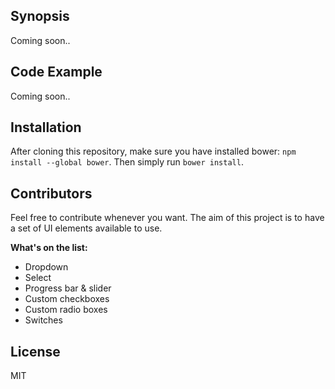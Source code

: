 ## Synopsis

Coming soon..

## Code Example

Coming soon..

## Installation

After cloning this repository, make sure you have installed bower: `npm install --global bower`. Then simply run `bower install`.


## Contributors

Feel free to contribute whenever you want. The aim of this project is to have a set of UI elements available to use.

**What's on the list:**
* Dropdown
* Select
* Progress bar & slider
* Custom checkboxes
* Custom radio boxes
* Switches

## License

MIT
